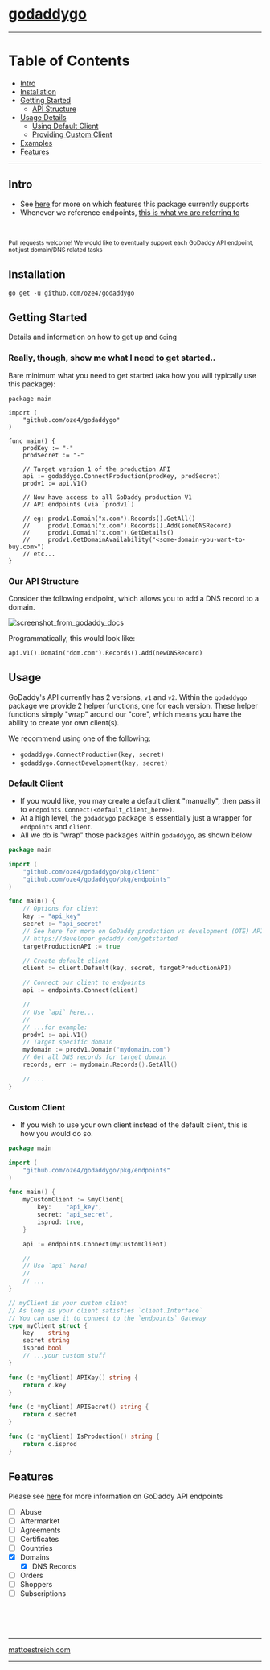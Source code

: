 # [godaddygo](https://oze4.github.io/godaddygo/)

---

# Table of Contents

- [Intro](#intro)
- [Installation](#installation)
- [Getting Started](#really-though-show-me-what-i-need-to-get-started)
  - [API Structure](#our-api-structure)
- [Usage Details](#usage)
  - [Using Default Client](#default-client)
  - [Providing Custom Client](#custom-client)
- [Examples](https://github.com/oze4/godaddygo/tree/master/examples)
- [Features](#features)

---

## Intro

 - See [here](#features) for more on which features this package currently supports
 - Whenever we reference endpoints, [this is what we are referring to](https://developer.godaddy.com/doc)

<br /> 

<small>Pull requests welcome! We would like to eventually support each GoDaddy API endpoint, not just domain/DNS related tasks</small>

## Installation

`go get -u github.com/oze4/godaddygo`

## Getting Started

Details and information on how to get up and `Go`ing

### Really, though, show me what I need to get started..

Bare minimum what you need to get started (aka how you will typically use this package):

```golang
package main

import (
	"github.com/oze4/godaddygo"
)

func main() {
	prodKey := "-"
	prodSecret := "-"

	// Target version 1 of the production API
	api := godaddygo.ConnectProduction(prodKey, prodSecret)
	prodv1 := api.V1()

	// Now have access to all GoDaddy production V1
	// API endpoints (via `prodv1`)

	// eg: prodv1.Domain("x.com").Records().GetAll()
	//     prodv1.Domain("x.com").Records().Add(someDNSRecord)
	//     prodv1.Domain("x.com").GetDetails()
	//     prodv1.GetDomainAvailability("<some-domain-you-want-to-buy.com>")
	// etc...
}
```

### Our API Structure

Consider the following endpoint, which allows you to add a DNS record to a domain.

![screenshot_from_godaddy_docs](https://i.imgur.com/tN2IveY.png)

Programmatically, this would look like:

```golang
api.V1().Domain("dom.com").Records().Add(newDNSRecord)
```

## Usage 

GoDaddy's API currently has 2 versions, `v1` and `v2`. Within the `godaddygo` package we provide 2 helper functions, one for each version. These helper functions  simply "wrap" around our "core", which means you have the ability to create yor own client(s).

We recommend using one of the following:

 - `godaddygo.ConnectProduction(key, secret)`
 - `godaddygo.ConnectDevelopment(key, secret)`

### Default Client

 - If you would like, you may create a default client "manually", then pass it to `endpoints.Connect(<default_client_here>)`. 
 - At a high level, the `godaddygo` package is essentially just a wrapper for `endpoints` and `client`. 
 - All we do is "wrap" those packages within `godaddygo`, as shown below

```go
package main

import (
	"github.com/oze4/godaddygo/pkg/client"
	"github.com/oze4/godaddygo/pkg/endpoints"
)

func main() {
	// Options for client
	key := "api_key"
	secret := "api_secret"
	// See here for more on GoDaddy production vs development (OTE) API's
	// https://developer.godaddy.com/getstarted
	targetProductionAPI := true

	// Create default client
	client := client.Default(key, secret, targetProductionAPI)

	// Connect our client to endpoints
	api := endpoints.Connect(client)

	//
	// Use `api` here...
	//
	// ...for example:
	prodv1 := api.V1()
	// Target specific domain
	mydomain := prodv1.Domain("mydomain.com")
	// Get all DNS records for target domain
	records, err := mydomain.Records().GetAll()

	// ...
}
```

### Custom Client

 - If you wish to use your own client instead of the default client, this is how you would do so.

```go
package main

import (
	"github.com/oze4/godaddygo/pkg/endpoints"
)

func main() {
	myCustomClient := &myClient{
		key:    "api_key",
		secret: "api_secret",
		isprod: true,
	}

	api := endpoints.Connect(myCustomClient)

	//
	// Use `api` here!
	//
	// ...
}

// myClient is your custom client
// As long as your client satisfies `client.Interface`
// You can use it to connect to the `endpoints` Gateway
type myClient struct {
	key    string
	secret string
	isprod bool
	// ...your custom stuff
}

func (c *myClient) APIKey() string {
	return c.key
}

func (c *myClient) APISecret() string {
	return c.secret
}

func (c *myClient) IsProduction() string {
	return c.isprod
}

```

## Features

Please see [here](https://developer.godaddy.com/doc) for more information on GoDaddy API endpoints

- [ ] Abuse
- [ ] Aftermarket
- [ ] Agreements
- [ ] Certificates
- [ ] Countries
- [x] Domains
  - [x] DNS Records
- [ ] Orders
- [ ] Shoppers
- [ ] Subscriptions

<br />
<br />
<br />

---

[mattoestreich.com](https://mattoestreich.com)

---
